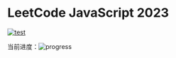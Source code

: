 # LeetCode JavaScript 2023

[![test](https://github.com/tjx666/tsconfig/actions/workflows/test.yml/badge.svg)](https://github.com/tjx666/tsconfig/actions/workflows/test.yml)

当前进度：![progress](https://img.shields.io/badge/1%2F200-green)
